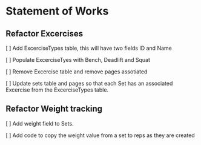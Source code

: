 #  Statement of Works

## Refactor Excercises

[ ] Add ExcerciseTypes table, this will have two fields ID and Name

[ ] Populate ExcerciseTyes with Bench, Deadlift and Squat

[ ] Remove Excercise table and remove pages assotiated

[ ] Update sets table and pages so that each Set has an associated Excercise from the ExcerciseTypes table.

## Refactor Weight tracking

[ ] Add weight field to Sets.

[ ] Add code to copy the weight value from a set to reps as they are created